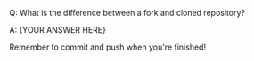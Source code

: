 Q: What is the difference between a fork and cloned repository?

A: {YOUR ANSWER HERE}


Remember to commit and push when you're finished!